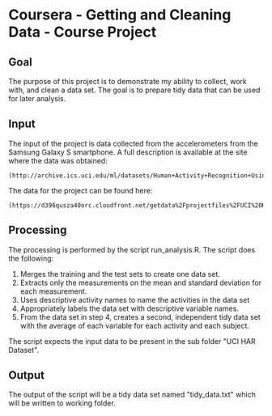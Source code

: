 # Coursera - Getting and Cleaning Data - Course Project

## Goal

The purpose of this project is to demonstrate my ability to collect, work with, and clean a data set. The goal is to prepare tidy data that can be used for later analysis.

## Input

The input of the project is data collected from the accelerometers from the Samsung Galaxy S smartphone. A full description is available at the site where the data was obtained: 

	(http://archive.ics.uci.edu/ml/datasets/Human+Activity+Recognition+Using+Smartphones)

The data for the project can be found here:

	(https://d396qusza40orc.cloudfront.net/getdata%2Fprojectfiles%2FUCI%20HAR%20Dataset.zip)

## Processing

The processing is performed by the script run_analysis.R. The script does the following:

1. Merges the training and the test sets to create one data set.
2. Extracts only the measurements on the mean and standard deviation for each measurement. 
3. Uses descriptive activity names to name the activities in the data set
4. Appropriately labels the data set with descriptive variable names. 
5. From the data set in step 4, creates a second, independent tidy data set with the average of each variable for each activity and each subject.

The script expects the input data to be present in the sub folder "UCI HAR Dataset".

## Output

The output of the script will be a tidy data set named "tidy_data.txt" which will be written to working folder.